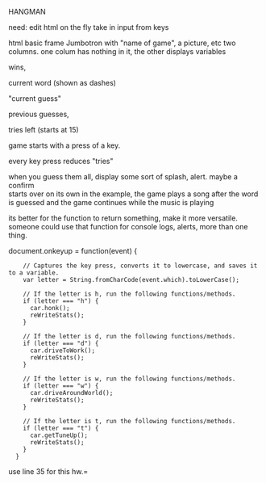 HANGMAN

need:
edit html on the fly
take in input from keys


html basic frame
Jumbotron with "name of game", a picture, etc
two columns. one colum has nothing in it, the other displays variables

wins,

current word (shown as dashes)

"current guess"

previous guesses,

tries left (starts at 15)



game starts with a press of a key.

every key press reduces "tries"

when you guess them all, display some sort of splash, alert. maybe a confirm   
   starts over on its own
   in the example, the game plays a song after the word is guessed and the game continues while the music is playing


its better for the function to return something, make it more versatile. someone could use that function for console logs, alerts, more than one thing. 

document.onkeyup = function(event) {

        // Captures the key press, converts it to lowercase, and saves it to a variable.
        var letter = String.fromCharCode(event.which).toLowerCase();

        // If the letter is h, run the following functions/methods.
        if (letter === "h") {
          car.honk();
          reWriteStats();
        }

        // If the letter is d, run the following functions/methods.
        if (letter === "d") {
          car.driveToWork();
          reWriteStats();
        }

        // If the letter is w, run the following functions/methods.
        if (letter === "w") {
          car.driveAroundWorld();
          reWriteStats();
        }

        // If the letter is t, run the following functions/methods.
        if (letter === "t") {
          car.getTuneUp();
          reWriteStats();
        }
      }

use line 35 for this hw.=
